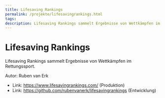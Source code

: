 ```yaml
---
title: Lifesaving Rankings
permalink: /projekte/lifesavingrankings.html
tags: 
description: Lifesaving Rankings sammelt Ergebnisse von Wettkämpfen im Rettungssport
---
```


# Lifesaving Rankings

Lifesaving Rankings sammelt Ergebnisse von Wettkämpfen im Rettungssport.

Autor: Ruben van Erk

- Link: <https://www.lifesavingrankings.com/> (Produktion)
- Link: <https://github.com/rubenvanerk/lifesavingrankings> (Entwicklung)
